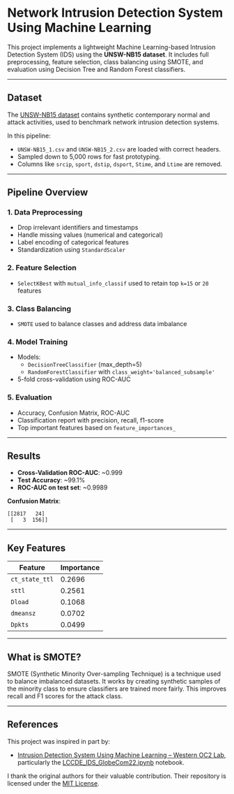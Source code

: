 
# Network Intrusion Detection System Using Machine Learning

This project implements a lightweight Machine Learning-based Intrusion Detection System (IDS) using the **UNSW-NB15 dataset**. It includes full preprocessing, feature selection, class balancing using SMOTE, and evaluation using Decision Tree and Random Forest classifiers.

---

##  Dataset

The [UNSW-NB15 dataset](https://www.unsw.adfa.edu.au/unsw-canberra-cyber/cybersecurity/ADFA-NB15-Datasets/) contains synthetic contemporary normal and attack activities, used to benchmark network intrusion detection systems.

In this pipeline:
- `UNSW-NB15_1.csv` and `UNSW-NB15_2.csv` are loaded with correct headers.
- Sampled down to 5,000 rows for fast prototyping.
- Columns like `srcip`, `sport`, `dstip`, `dsport`, `Stime`, and `Ltime` are removed.

---

## Pipeline Overview

### 1. Data Preprocessing
- Drop irrelevant identifiers and timestamps
- Handle missing values (numerical and categorical)
- Label encoding of categorical features
- Standardization using `StandardScaler`

### 2. Feature Selection
- `SelectKBest` with `mutual_info_classif` used to retain top `k=15` or `20` features

### 3. Class Balancing
- `SMOTE` used to balance classes and address data imbalance

### 4. Model Training
- Models:
  - `DecisionTreeClassifier` (max_depth=5)
  - `RandomForestClassifier` with `class_weight='balanced_subsample'`
- 5-fold cross-validation using ROC-AUC

### 5. Evaluation
- Accuracy, Confusion Matrix, ROC-AUC
- Classification report with precision, recall, f1-score
- Top important features based on `feature_importances_`

---

## Results

- **Cross-Validation ROC-AUC**: ~0.999  
- **Test Accuracy**: ~99.1%  
- **ROC-AUC on test set**: ~0.9989  

**Confusion Matrix**:
```
[[2817   24]
 [   3  156]]
```

---

## Key Features

| Feature          | Importance |
|------------------|------------|
| `ct_state_ttl`   | 0.2696     |
| `sttl`           | 0.2561     |
| `Dload`          | 0.1068     |
| `dmeansz`        | 0.0702     |
| `Dpkts`          | 0.0499     |

---

## What is SMOTE?

SMOTE (Synthetic Minority Over-sampling Technique) is a technique used to balance imbalanced datasets. It works by creating synthetic samples of the minority class to ensure classifiers are trained more fairly. This improves recall and F1 scores for the attack class.

---

## References

This project was inspired in part by:

- [Intrusion Detection System Using Machine Learning – Western OC2 Lab](https://github.com/Western-OC2-Lab/Intrusion-Detection-System-Using-Machine-Learning), particularly the [LCCDE_IDS_GlobeCom22.ipynb](https://github.com/Western-OC2-Lab/Intrusion-Detection-System-Using-Machine-Learning/blob/main/LCCDE_IDS_GlobeCom22.ipynb) notebook.

I thank the original authors for their valuable contribution. Their repository is licensed under the [MIT License](https://github.com/Western-OC2-Lab/Intrusion-Detection-System-Using-Machine-Learning/blob/main/LICENSE).
